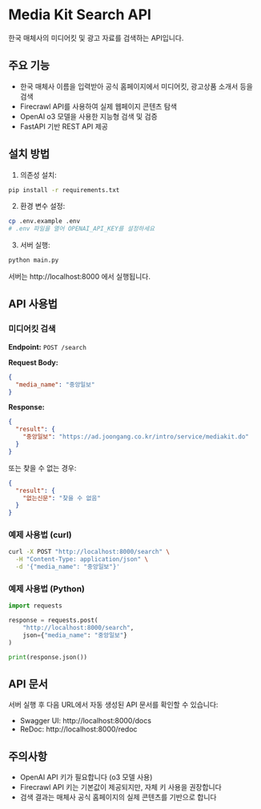 # Media Kit Search API

한국 매체사의 미디어킷 및 광고 자료를 검색하는 API입니다.

## 주요 기능

- 한국 매체사 이름을 입력받아 공식 홈페이지에서 미디어킷, 광고상품 소개서 등을 검색
- Firecrawl API를 사용하여 실제 웹페이지 콘텐츠 탐색
- OpenAI o3 모델을 사용한 지능형 검색 및 검증
- FastAPI 기반 REST API 제공

## 설치 방법

1. 의존성 설치:
```bash
pip install -r requirements.txt
```

2. 환경 변수 설정:
```bash
cp .env.example .env
# .env 파일을 열어 OPENAI_API_KEY를 설정하세요
```

3. 서버 실행:
```bash
python main.py
```

서버는 http://localhost:8000 에서 실행됩니다.

## API 사용법

### 미디어킷 검색

**Endpoint:** `POST /search`

**Request Body:**
```json
{
  "media_name": "중앙일보"
}
```

**Response:**
```json
{
  "result": {
    "중앙일보": "https://ad.joongang.co.kr/intro/service/mediakit.do"
  }
}
```

또는 찾을 수 없는 경우:
```json
{
  "result": {
    "없는신문": "찾을 수 없음"
  }
}
```

### 예제 사용법 (curl)

```bash
curl -X POST "http://localhost:8000/search" \
  -H "Content-Type: application/json" \
  -d '{"media_name": "중앙일보"}'
```

### 예제 사용법 (Python)

```python
import requests

response = requests.post(
    "http://localhost:8000/search",
    json={"media_name": "중앙일보"}
)

print(response.json())
```

## API 문서

서버 실행 후 다음 URL에서 자동 생성된 API 문서를 확인할 수 있습니다:
- Swagger UI: http://localhost:8000/docs
- ReDoc: http://localhost:8000/redoc

## 주의사항

- OpenAI API 키가 필요합니다 (o3 모델 사용)
- Firecrawl API 키는 기본값이 제공되지만, 자체 키 사용을 권장합니다
- 검색 결과는 매체사 공식 홈페이지의 실제 콘텐츠를 기반으로 합니다